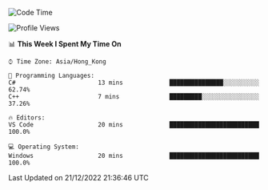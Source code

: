 <!--START_SECTION:waka-->
![Code Time](http://img.shields.io/badge/Code%20Time-27%20hrs%2044%20mins-blue)

![Profile Views](http://img.shields.io/badge/Profile%20Views-0-blue)

📊 **This Week I Spent My Time On** 

```text
⌚︎ Time Zone: Asia/Hong_Kong

💬 Programming Languages: 
C#                       13 mins             ███████████████░░░░░░░░░░   62.74% 
C++                      7 mins              █████████░░░░░░░░░░░░░░░░   37.26%

🔥 Editors: 
VS Code                  20 mins             █████████████████████████   100.0%

💻 Operating System: 
Windows                  20 mins             █████████████████████████   100.0%

```


 Last Updated on 21/12/2022 21:36:46 UTC
<!--END_SECTION:waka-->
